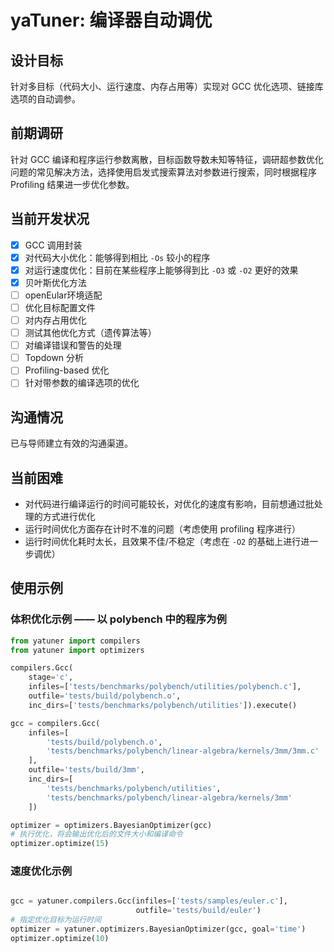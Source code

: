# yaTuner: 编译器自动调优

## 设计目标

针对多目标（代码大小、运行速度、内存占用等）实现对 GCC 优化选项、链接库选项的自动调参。

## 前期调研

针对 GCC 编译和程序运行参数离散，目标函数导数未知等特征，调研超参数优化问题的常见解决方法，选择使用启发式搜索算法对参数进行搜索，同时根据程序 Profiling 结果进一步优化参数。

## 当前开发状况

- [x] GCC 调用封装
- [x] 对代码大小优化：能够得到相比 `-Os` 较小的程序
- [x] 对运行速度优化：目前在某些程序上能够得到比 `-O3` 或 `-O2` 更好的效果
- [x] 贝叶斯优化方法
- [ ] openEular环境适配
- [ ] 优化目标配置文件
- [ ] 对内存占用优化
- [ ] 测试其他优化方式（遗传算法等）
- [ ] 对编译错误和警告的处理
- [ ] Topdown 分析
- [ ] Profiling-based 优化
- [ ] 针对带参数的编译选项的优化

## 沟通情况

已与导师建立有效的沟通渠道。

## 当前困难

- 对代码进行编译运行的时间可能较长，对优化的速度有影响，目前想通过批处理的方式进行优化
- 运行时间优化方面存在计时不准的问题（考虑使用 profiling 程序进行）
- 运行时间优化耗时太长，且效果不佳/不稳定（考虑在 `-O2` 的基础上进行进一步调优）

## 使用示例

### 体积优化示例 —— 以 polybench 中的程序为例

```python
from yatuner import compilers
from yatuner import optimizers

compilers.Gcc(
    stage='c',
    infiles=['tests/benchmarks/polybench/utilities/polybench.c'],
    outfile='tests/build/polybench.o',
    inc_dirs=['tests/benchmarks/polybench/utilities']).execute()

gcc = compilers.Gcc(
    infiles=[
        'tests/build/polybench.o',
        'tests/benchmarks/polybench/linear-algebra/kernels/3mm/3mm.c'
    ],
    outfile='tests/build/3mm',
    inc_dirs=[
        'tests/benchmarks/polybench/utilities',
        'tests/benchmarks/polybench/linear-algebra/kernels/3mm'
    ])

optimizer = optimizers.BayesianOptimizer(gcc)
# 执行优化，将会输出优化后的文件大小和编译命令
optimizer.optimize(15)

```

### 速度优化示例

```python

gcc = yatuner.compilers.Gcc(infiles=['tests/samples/euler.c'],
                            outfile='tests/build/euler')
# 指定优化目标为运行时间
optimizer = yatuner.optimizers.BayesianOptimizer(gcc, goal='time') 
optimizer.optimize(10)
```